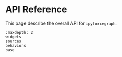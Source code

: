 # API Reference

This page describe the overall API for `ipyforcegraph`.

```{toctree}
:maxdepth: 2
widgets
sources
behaviors
base
```
